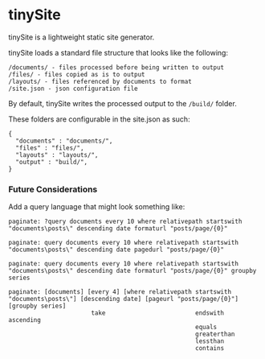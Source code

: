 # tinySite

tinySite is a lightweight static site generator.

tinySite loads a standard file structure that looks like the following:

    /documents/ - files processed before being written to output
    /files/ - files copied as is to output
    /layouts/ - files referenced by documents to format
    /site.json - json configuration file

By default, tinySite writes the processed output to the `/build/` folder.

These folders are configurable in the site.json as such:

    {
      "documents" : "documents/",
      "files" : "files/",
      "layouts" : "layouts/",
      "output" : "build/",
    }


### Future Considerations

Add a query language that might look something like:

    paginate: ?query documents every 10 where relativepath startswith "documents\posts\" descending date formaturl "posts/page/{0}"

    paginate: query documents every 10 where relativepath startswith "documents\posts\" descending date pagedurl "posts/page/{0}"

    paginate: query documents every 10 where relativepath startswith "documents\posts\" descending date formaturl "posts/page/{0}" groupby series

    paginate: [documents] [every 4] [where relativepath startswith "documents\posts\"] [descending date] [pageurl "posts/page/{0}"] [groupby series]
                           take                         endswith                        ascending
                                                        equals
                                                        greaterthan
                                                        lessthan
                                                        contains
